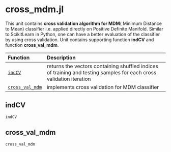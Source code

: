 # cross_mdm.jl

This unit contains **cross validation algorithm for MDM**( Minimum Distance to Mean)
classifier i.e. applied directly on Positive Definite Manifold. Similar to
ScikitLearn in Python, one can have a better evaluation of the classifier
by using cross validation.
Unit contains supporting function **indCV** and function **cross_val_mdm**.

| Function   | Description |
|:---------- |:----------- |
| [`indCV`](@ref) | returns the vectors containing shuffled indices of training and testing samples for each cross validation iteration|
| [`cross_val_mdm`](@ref) | implements cross validation for MDM classifier|


## indCV

```@docs
indCV
```

## cross_val_mdm

```@docs
cross_val_mdm
```
